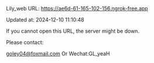 Lily_web URL: https://ae6d-61-165-102-156.ngrok-free.app

Updated at: 2024-12-10 11:10:48

If you cannot open this URL, the server might be down.

Please contact: 

goley04@foxmail.com Or Wechat:GL_yeaH